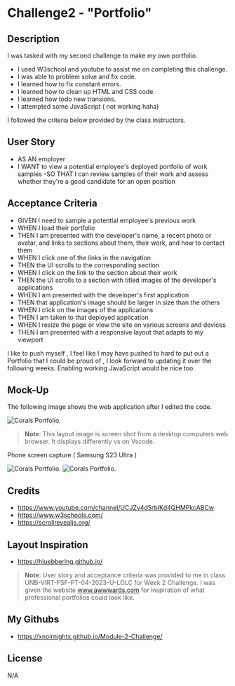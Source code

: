 # Challenge2 - "Portfolio"

## Description

I was tasked with my second challenge to make my own portfolio.

- I used W3school and youtube to assist me on completing this challenge.
- I was able to problem solve and fix code.
- I learned how to fix constant errors.
- I learned how to clean up HTML and CSS code.
- I learned how todo new transions.
- I attempted some JavaScript ( not working haha)

I followed the criteria below provided by the class instructors.

## User Story

- AS AN employer
- I WANT to view a potential employee's deployed portfolio of  work samples
-SO THAT I can review samples of their work and assess whether they're a good candidate for an open position


## Acceptance Criteria

- GIVEN I need to sample a potential employee's previous work
- WHEN I load their portfolio
- THEN I am presented with the developer's name, a recent photo or avatar, and links to     sections about them, their work, and how to contact them
- WHEN I click one of the links in the navigation
- THEN the UI scrolls to the corresponding section
- WHEN I click on the link to the section about their work
- THEN the UI scrolls to a section with titled images of the developer's applications
- WHEN I am presented with the developer's first application
- THEN that application's image should be larger in size than the others
- WHEN I click on the images of the applications
- THEN I am taken to that deployed application
- WHEN I resize the page or view the site on various screens and devices
- THEN I am presented with a responsive layout that adapts to my viewport

I like to push myself , I feel like I may have pushed to hard to put out a Portfolio 
that I could be proud of , I look forward to updating it over the following weeks. Enabling 
working JavaScript would be nice too. 

## Mock-Up

The following image shows the web application after I edited the code.

![Corals Portfolio.](./assets/images/portfolio.png)

> **Note**: This layout image is screen shot from a desktop computers web browser. It displays differently vs on Vscode.

Phone screen capture ( Samsung S23 Ultra )

![Corals Portfolio.](./assets/images/coralsphone1.png)
![Corals Portfolio.](./assets/images/coralsphone2.png)

## Credits

- https://www.youtube.com/channel/UCJZv4d5rbIKd4QHMPkcABCw
- https://www.w3schools.com/
- https://scrollrevealjs.org/

## Layout Inspiration 

- https://hluebbering.github.io/

> **Note**: User story and acceptance criteria was provided to me in class
 UNB-VIRT-FSF-PT-04-2023-U-LOLC for Week 2 Challenge. I was given the website www.awwwards.com for inspiration of what professional portfolios could look like. 


## My Githubs

- https://xnoirnightx.github.io/Module-2-Challenge/

## License

N/A